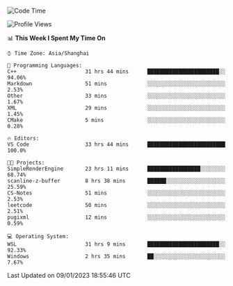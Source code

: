 <!--START_SECTION:waka-->
![Code Time](http://img.shields.io/badge/Code%20Time-569%20hrs%2023%20mins-blue)

![Profile Views](http://img.shields.io/badge/Profile%20Views-1-blue)

📊 **This Week I Spent My Time On** 

```text
⌚︎ Time Zone: Asia/Shanghai

💬 Programming Languages: 
C++                      31 hrs 44 mins      ███████████████████████░░   94.06% 
Markdown                 51 mins             ░░░░░░░░░░░░░░░░░░░░░░░░░   2.53% 
Other                    33 mins             ░░░░░░░░░░░░░░░░░░░░░░░░░   1.67% 
XML                      29 mins             ░░░░░░░░░░░░░░░░░░░░░░░░░   1.45% 
CMake                    5 mins              ░░░░░░░░░░░░░░░░░░░░░░░░░   0.28%

🔥 Editors: 
VS Code                  33 hrs 44 mins      █████████████████████████   100.0%

🐱‍💻 Projects: 
SimpleRenderEngine       23 hrs 11 mins      █████████████████░░░░░░░░   68.74% 
scanline-z-buffer        8 hrs 38 mins       ██████░░░░░░░░░░░░░░░░░░░   25.59% 
CS-Notes                 51 mins             ░░░░░░░░░░░░░░░░░░░░░░░░░   2.53% 
leetcode                 50 mins             ░░░░░░░░░░░░░░░░░░░░░░░░░   2.51% 
pugixml                  12 mins             ░░░░░░░░░░░░░░░░░░░░░░░░░   0.59%

💻 Operating System: 
WSL                      31 hrs 9 mins       ███████████████████████░░   92.33% 
Windows                  2 hrs 35 mins       ██░░░░░░░░░░░░░░░░░░░░░░░   7.67%

```


 Last Updated on 09/01/2023 18:55:46 UTC
<!--END_SECTION:waka-->